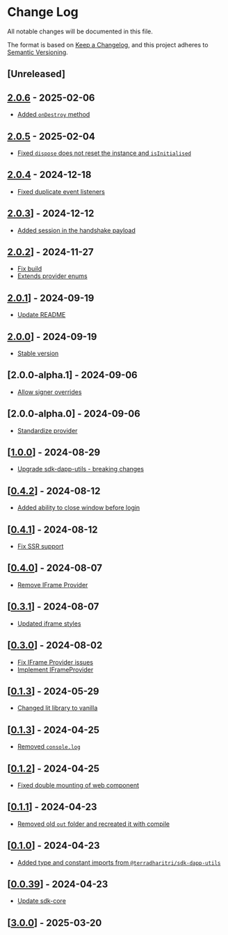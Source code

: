 # Change Log

All notable changes will be documented in this file.

The format is based on [Keep a Changelog](https://keepachangelog.com/en/1.0.0/),
and this project adheres to [Semantic Versioning](https://semver.org/spec/v2.0.0.html).

## [Unreleased]

## [2.0.6](https://github.com/TerraDharitri/drt-js-sdk-web-wallet-cross-window-provider/pull/81) - 2025-02-06

- [Added `onDestroy` method](https://github.com/TerraDharitri/drt-js-sdk-web-wallet-cross-window-provider/pull/80)

## [2.0.5](https://github.com/TerraDharitri/drt-js-sdk-web-wallet-cross-window-provider/pull/79) - 2025-02-04

- [Fixed `dispose` does not reset the instance and `isInitialised`](https://github.com/TerraDharitri/drt-js-sdk-web-wallet-cross-window-provider/pull/78)

## [2.0.4](https://github.com/TerraDharitri/drt-js-sdk-web-wallet-cross-window-provider/pull/76) - 2024-12-18

- [Fixed duplicate event listeners](https://github.com/TerraDharitri/drt-js-sdk-web-wallet-cross-window-provider/pull/75)

## [2.0.3](https://github.com/TerraDharitri/drt-js-sdk-web-wallet-cross-window-provider/pull/74)] - 2024-12-12

- [Added session in the handshake payload](https://github.com/TerraDharitri/drt-js-sdk-web-wallet-cross-window-provider/pull/73)

## [2.0.2](https://github.com/TerraDharitri/drt-js-sdk-web-wallet-cross-window-provider/pull/70)] - 2024-11-27

- [Fix build](https://github.com/TerraDharitri/drt-js-sdk-web-wallet-cross-window-provider/pull/71)
- [Extends provider enums](https://github.com/TerraDharitri/drt-js-sdk-web-wallet-cross-window-provider/pull/69)

## [2.0.1](https://github.com/TerraDharitri/drt-js-sdk-web-wallet-cross-window-provider/pull/68)] - 2024-09-19

- [Update README](https://github.com/TerraDharitri/drt-js-sdk-web-wallet-cross-window-provider/pull/55)

## [2.0.0](https://github.com/TerraDharitri/drt-js-sdk-web-wallet-cross-window-provider/pull/67)] - 2024-09-19

- [Stable version](https://github.com/TerraDharitri/drt-js-sdk-web-wallet-cross-window-provider/pull/66)

## [2.0.0-alpha.1] - 2024-09-06

- [Allow signer overrides](https://github.com/TerraDharitri/drt-js-sdk-web-wallet-cross-window-provider/commit/7fe6c7167588e7d58e291f6d978701bb1ad8d59a)

## [2.0.0-alpha.0] - 2024-09-06

- [Standardize provider](https://github.com/TerraDharitri/drt-js-sdk-web-wallet-cross-window-provider/pull/65)

## [[1.0.0](https://github.com/TerraDharitri/drt-js-sdk-web-wallet-cross-window-provider/pull/61)] - 2024-08-29

- [Upgrade sdk-dapp-utils - breaking changes](https://github.com/TerraDharitri/drt-js-sdk-web-wallet-cross-window-provider/pull/60)

## [[0.4.2](https://github.com/TerraDharitri/drt-js-sdk-web-wallet-cross-window-provider/pull/59)] - 2024-08-12

- [Added ability to close window before login](https://github.com/TerraDharitri/drt-js-sdk-web-wallet-cross-window-provider/pull/58)

## [[0.4.1](https://github.com/TerraDharitri/drt-js-sdk-web-wallet-cross-window-provider/pull/57)] - 2024-08-12

- [Fix SSR support](https://github.com/TerraDharitri/drt-js-sdk-web-wallet-cross-window-provider/pull/56)

## [[0.4.0](https://github.com/TerraDharitri/drt-js-sdk-web-wallet-cross-window-provider/pull/54)] - 2024-08-07

- [Remove IFrame Provider](https://github.com/TerraDharitri/drt-js-sdk-web-wallet-cross-window-provider/pull/53)

## [[0.3.1](https://github.com/TerraDharitri/drt-js-sdk-web-wallet-cross-window-provider/pull/52)] - 2024-08-07

- [Updated iframe styles](https://github.com/TerraDharitri/drt-js-sdk-web-wallet-cross-window-provider/pull/50)

## [[0.3.0](https://github.com/TerraDharitri/drt-js-sdk-web-wallet-cross-window-provider/pull/48)] - 2024-08-02

- [Fix IFrame Provider issues](https://github.com/TerraDharitri/drt-js-sdk-web-wallet-cross-window-provider/pull/47)
- [Implement IFrameProvider](https://github.com/TerraDharitri/drt-js-sdk-web-wallet-cross-window-provider/pull/46)

## [[0.1.3](https://github.com/TerraDharitri/drt-js-sdk-web-wallet-cross-window-provider/pull/45)] - 2024-05-29

- [Changed lit library to vanilla](https://github.com/TerraDharitri/drt-js-sdk-web-wallet-cross-window-provider/pull/44)

## [[0.1.3](https://github.com/TerraDharitri/drt-js-sdk-web-wallet-cross-window-provider/pull/42)] - 2024-04-25

- [Removed `console.log`](https://github.com/TerraDharitri/drt-js-sdk-web-wallet-cross-window-provider/pull/41)

## [[0.1.2](https://github.com/TerraDharitri/drt-js-sdk-web-wallet-cross-window-provider/pull/40)] - 2024-04-25

- [Fixed double mounting of web component](https://github.com/TerraDharitri/drt-js-sdk-web-wallet-cross-window-provider/pull/39)

## [[0.1.1](https://github.com/TerraDharitri/drt-js-sdk-web-wallet-cross-window-provider/pull/38)] - 2024-04-23

- [Removed old `out` folder and recreated it with compile](https://github.com/TerraDharitri/drt-js-sdk-web-wallet-cross-window-provider/pull/38)

## [[0.1.0](https://github.com/TerraDharitri/drt-js-sdk-web-wallet-cross-window-provider/pull/37)] - 2024-04-23

- [Added type and constant imports from `@terradharitri/sdk-dapp-utils`](https://github.com/TerraDharitri/drt-js-sdk-web-wallet-cross-window-provider/pull/34)

## [[0.0.39](https://github.com/TerraDharitri/drt-js-sdk-web-wallet-cross-window-provider/pull/33)] - 2024-04-23

- [Update sdk-core](https://github.com/TerraDharitri/drt-js-sdk-web-wallet-cross-window-provider/pull/82)

## [[3.0.0](https://github.com/TerraDharitri/drt-js-sdk-web-wallet-cross-window-provider/pull/82)] - 2025-03-20
